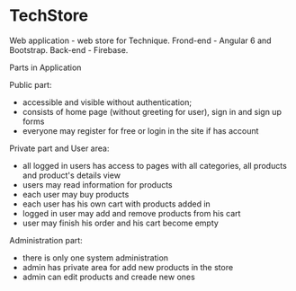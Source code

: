 # TechStore
Web application - web store for Technique.
Frond-end - Angular 6 and Bootstrap.
Back-end - Firebase.

Parts in Application

Public part:
- accessible and visible without authentication;
- consists of home page (without greeting for user), sign in and sign up forms
- everyone may register for free or login in the site if has account 

Private part and User area:
- all logged in users has access to pages with all categories, all products and product's details view
- users may read information for products
- each user may buy products
- each user has his own cart with products added in
- logged in user may add and remove products from his cart
- user may finish his order and his cart become empty

Administration part:
- there is only one system administration
- admin has private area for add new products in the store
- admin can edit products and creade new ones
